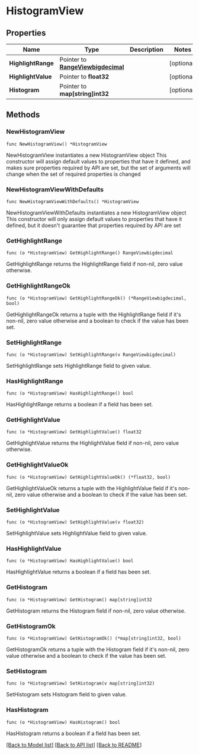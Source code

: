 # HistogramView

## Properties

Name | Type | Description | Notes
------------ | ------------- | ------------- | -------------
**HighlightRange** | Pointer to [**RangeViewbigdecimal**](RangeViewbigdecimal.md) |  | [optional] 
**HighlightValue** | Pointer to **float32** |  | [optional] 
**Histogram** | Pointer to **map[string]int32** |  | [optional] 

## Methods

### NewHistogramView

`func NewHistogramView() *HistogramView`

NewHistogramView instantiates a new HistogramView object
This constructor will assign default values to properties that have it defined,
and makes sure properties required by API are set, but the set of arguments
will change when the set of required properties is changed

### NewHistogramViewWithDefaults

`func NewHistogramViewWithDefaults() *HistogramView`

NewHistogramViewWithDefaults instantiates a new HistogramView object
This constructor will only assign default values to properties that have it defined,
but it doesn't guarantee that properties required by API are set

### GetHighlightRange

`func (o *HistogramView) GetHighlightRange() RangeViewbigdecimal`

GetHighlightRange returns the HighlightRange field if non-nil, zero value otherwise.

### GetHighlightRangeOk

`func (o *HistogramView) GetHighlightRangeOk() (*RangeViewbigdecimal, bool)`

GetHighlightRangeOk returns a tuple with the HighlightRange field if it's non-nil, zero value otherwise
and a boolean to check if the value has been set.

### SetHighlightRange

`func (o *HistogramView) SetHighlightRange(v RangeViewbigdecimal)`

SetHighlightRange sets HighlightRange field to given value.

### HasHighlightRange

`func (o *HistogramView) HasHighlightRange() bool`

HasHighlightRange returns a boolean if a field has been set.

### GetHighlightValue

`func (o *HistogramView) GetHighlightValue() float32`

GetHighlightValue returns the HighlightValue field if non-nil, zero value otherwise.

### GetHighlightValueOk

`func (o *HistogramView) GetHighlightValueOk() (*float32, bool)`

GetHighlightValueOk returns a tuple with the HighlightValue field if it's non-nil, zero value otherwise
and a boolean to check if the value has been set.

### SetHighlightValue

`func (o *HistogramView) SetHighlightValue(v float32)`

SetHighlightValue sets HighlightValue field to given value.

### HasHighlightValue

`func (o *HistogramView) HasHighlightValue() bool`

HasHighlightValue returns a boolean if a field has been set.

### GetHistogram

`func (o *HistogramView) GetHistogram() map[string]int32`

GetHistogram returns the Histogram field if non-nil, zero value otherwise.

### GetHistogramOk

`func (o *HistogramView) GetHistogramOk() (*map[string]int32, bool)`

GetHistogramOk returns a tuple with the Histogram field if it's non-nil, zero value otherwise
and a boolean to check if the value has been set.

### SetHistogram

`func (o *HistogramView) SetHistogram(v map[string]int32)`

SetHistogram sets Histogram field to given value.

### HasHistogram

`func (o *HistogramView) HasHistogram() bool`

HasHistogram returns a boolean if a field has been set.


[[Back to Model list]](../README.md#documentation-for-models) [[Back to API list]](../README.md#documentation-for-api-endpoints) [[Back to README]](../README.md)


